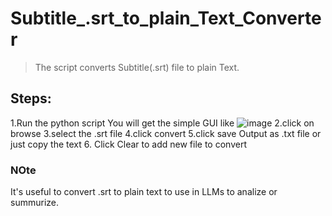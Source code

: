 # Subtitle_.srt_to_plain_Text_Converter
> The script converts Subtitle(.srt) file to plain Text.
## Steps:
1.Run the python script You will get the simple GUI like
 ![image](https://github.com/user-attachments/assets/a48d1522-902d-4f9b-8453-0196a0aa934e)
2.click on browse
3.select the .srt file
4.click convert
5.click save Output as .txt file or just copy the text
6. Click Clear to add new file to convert

### **NOte** 
It's useful to convert .srt to plain text to use in LLMs to analize or summurize.
